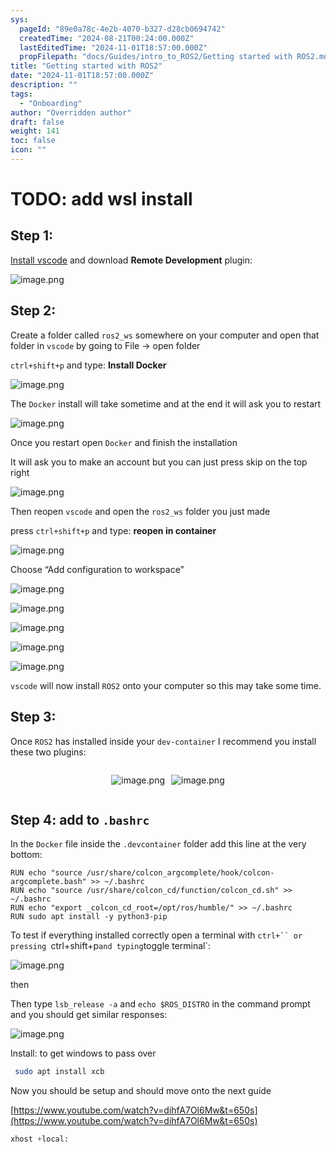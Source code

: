 ```yaml
---
sys:
  pageId: "89e0a78c-4e2b-4070-b327-d28cb0694742"
  createdTime: "2024-08-21T00:24:00.000Z"
  lastEditedTime: "2024-11-01T18:57:00.000Z"
  propFilepath: "docs/Guides/intro_to_ROS2/Getting started with ROS2.md"
title: "Getting started with ROS2"
date: "2024-11-01T18:57:00.000Z"
description: ""
tags:
  - "Onboarding"
author: "Overridden author"
draft: false
weight: 141
toc: false
icon: ""
---
```


# TODO: add wsl install

## Step 1:

[Install vscode](https://code.visualstudio.com/download) and download **Remote Development** plugin:

![image.png](https://prod-files-secure.s3.us-west-2.amazonaws.com/d518164a-d88e-44d1-a4ee-3adb3bd8bce0/efb52993-1881-4a40-b95e-6f020334f022/image.png?X-Amz-Algorithm=AWS4-HMAC-SHA256&X-Amz-Content-Sha256=UNSIGNED-PAYLOAD&X-Amz-Credential=ASIAZI2LB466SYE6WCJJ%2F20250417%2Fus-west-2%2Fs3%2Faws4_request&X-Amz-Date=20250417T230759Z&X-Amz-Expires=3600&X-Amz-Security-Token=IQoJb3JpZ2luX2VjEN%2F%2F%2F%2F%2F%2F%2F%2F%2F%2F%2FwEaCXVzLXdlc3QtMiJGMEQCIHxZ7bLJ%2FP7tKeKRtKTI9CsRu0Xd1YMRMRS78t%2F6lKexAiBGs4L7r7C%2F4osZF97emvNohwuMdB7DLrzvsRYtLtDueCr%2FAwhoEAAaDDYzNzQyMzE4MzgwNSIM19t5k1CJXf0oUI0yKtwDHa3ksKFb6NSdh3z1sUXpiHkj6fcZ6ha1BLd9Tm8U6oyjvpS%2FuRrRERI3vSgFoX25SLtQPHpWvXWMAiP9cvPfWQEHLEOnXRszO%2FWEpCvxXwQ84D283uEOZNyImKWA%2BhRa7C4wVld0iZK2vYE5NNts0syiZF2R3tZECRsakiOCjkCcMnhKyiEv5e2qbDbec%2FdG%2FDHz17lTu4g6gTBOWfV8GY7tNeP6sgdMRVlLMVIfZzzb6JzYc%2BD7VmQ1P6eJ53hn71iAnp6qHN4gq5lRiUF7eK5sj5tooa7LOvJYWWSXahRGANhiDphL5iuKSBlSajbXHCWk35Z3ZPIo7ZCEmpOqFl3Srb6Ndu6ROB2hG6Fdlfhr5D6KCWrUICSJmocxifSttM1uGdt968J%2FXIsmE%2Fty9C%2FZsTFFNu1CPEVVV%2FM7EoxS8Ej9lluabx3vGpwRwDvtNcnkFZxgGBGDLHs1aG9sVP0NkeNd%2FuZzxgmwZA%2BXCQuq07NeenSoc20na6KqzDMbuLtN%2FbCNQ2dhSDW5juIPGZwWOgr8N2arqg3YisOhenAPnd27s3Ggncjr%2BQTV5bi9lYI8f%2BGFJi4bXBKpuqd8n%2FbJjrNIpqx3HvKa7V0aDBCaP4v8yjWmFzkamKMwwYeGwAY6pgEqk52wX%2BqZOF18VgSjUjuP51YHKxeoa3DkusCv1Aqr3kVRoy0oKlMbY3Rncjdy%2FPB8zpJsXFhfe%2BH0ui4v7j8oAWsN0kpSrTRhlFTX3p4p%2F7Sy1dowuzovMIZ%2F9C9pPfH2IsY7u6F9JAtrMgKcTmM63LO37x13h9v1ExIJ26sQDLCGsYCDp68CPymgaowvcB9bPj%2Fut6TDFOgxEaRFoeQnw7KWG05C&X-Amz-Signature=fc7d2b7cba0942e8bed82678f6819910480b377203d918ab6d8d62c7f426ecb1&X-Amz-SignedHeaders=host&x-id=GetObject)

## Step 2:

Create a folder called `ros2_ws` somewhere on your computer and open that folder in `vscode` by going to File → open folder 

`ctrl+shift+p` and type: **Install Docker**

![image.png](https://prod-files-secure.s3.us-west-2.amazonaws.com/d518164a-d88e-44d1-a4ee-3adb3bd8bce0/2269dc0e-1cd5-47ff-bceb-c04ad9b2eab0/image.png?X-Amz-Algorithm=AWS4-HMAC-SHA256&X-Amz-Content-Sha256=UNSIGNED-PAYLOAD&X-Amz-Credential=ASIAZI2LB466SYE6WCJJ%2F20250417%2Fus-west-2%2Fs3%2Faws4_request&X-Amz-Date=20250417T230759Z&X-Amz-Expires=3600&X-Amz-Security-Token=IQoJb3JpZ2luX2VjEN%2F%2F%2F%2F%2F%2F%2F%2F%2F%2F%2FwEaCXVzLXdlc3QtMiJGMEQCIHxZ7bLJ%2FP7tKeKRtKTI9CsRu0Xd1YMRMRS78t%2F6lKexAiBGs4L7r7C%2F4osZF97emvNohwuMdB7DLrzvsRYtLtDueCr%2FAwhoEAAaDDYzNzQyMzE4MzgwNSIM19t5k1CJXf0oUI0yKtwDHa3ksKFb6NSdh3z1sUXpiHkj6fcZ6ha1BLd9Tm8U6oyjvpS%2FuRrRERI3vSgFoX25SLtQPHpWvXWMAiP9cvPfWQEHLEOnXRszO%2FWEpCvxXwQ84D283uEOZNyImKWA%2BhRa7C4wVld0iZK2vYE5NNts0syiZF2R3tZECRsakiOCjkCcMnhKyiEv5e2qbDbec%2FdG%2FDHz17lTu4g6gTBOWfV8GY7tNeP6sgdMRVlLMVIfZzzb6JzYc%2BD7VmQ1P6eJ53hn71iAnp6qHN4gq5lRiUF7eK5sj5tooa7LOvJYWWSXahRGANhiDphL5iuKSBlSajbXHCWk35Z3ZPIo7ZCEmpOqFl3Srb6Ndu6ROB2hG6Fdlfhr5D6KCWrUICSJmocxifSttM1uGdt968J%2FXIsmE%2Fty9C%2FZsTFFNu1CPEVVV%2FM7EoxS8Ej9lluabx3vGpwRwDvtNcnkFZxgGBGDLHs1aG9sVP0NkeNd%2FuZzxgmwZA%2BXCQuq07NeenSoc20na6KqzDMbuLtN%2FbCNQ2dhSDW5juIPGZwWOgr8N2arqg3YisOhenAPnd27s3Ggncjr%2BQTV5bi9lYI8f%2BGFJi4bXBKpuqd8n%2FbJjrNIpqx3HvKa7V0aDBCaP4v8yjWmFzkamKMwwYeGwAY6pgEqk52wX%2BqZOF18VgSjUjuP51YHKxeoa3DkusCv1Aqr3kVRoy0oKlMbY3Rncjdy%2FPB8zpJsXFhfe%2BH0ui4v7j8oAWsN0kpSrTRhlFTX3p4p%2F7Sy1dowuzovMIZ%2F9C9pPfH2IsY7u6F9JAtrMgKcTmM63LO37x13h9v1ExIJ26sQDLCGsYCDp68CPymgaowvcB9bPj%2Fut6TDFOgxEaRFoeQnw7KWG05C&X-Amz-Signature=d8c5c10dac9268ea2a607647b6ca02dec50cb433514bbf6ff28c6ed7189ae5c2&X-Amz-SignedHeaders=host&x-id=GetObject)

The `Docker` install will take sometime and at the end it will ask you to restart

![image.png](https://prod-files-secure.s3.us-west-2.amazonaws.com/d518164a-d88e-44d1-a4ee-3adb3bd8bce0/ed233f78-be33-4b1f-b89c-9c346c0e961e/image.png?X-Amz-Algorithm=AWS4-HMAC-SHA256&X-Amz-Content-Sha256=UNSIGNED-PAYLOAD&X-Amz-Credential=ASIAZI2LB466SYE6WCJJ%2F20250417%2Fus-west-2%2Fs3%2Faws4_request&X-Amz-Date=20250417T230759Z&X-Amz-Expires=3600&X-Amz-Security-Token=IQoJb3JpZ2luX2VjEN%2F%2F%2F%2F%2F%2F%2F%2F%2F%2F%2FwEaCXVzLXdlc3QtMiJGMEQCIHxZ7bLJ%2FP7tKeKRtKTI9CsRu0Xd1YMRMRS78t%2F6lKexAiBGs4L7r7C%2F4osZF97emvNohwuMdB7DLrzvsRYtLtDueCr%2FAwhoEAAaDDYzNzQyMzE4MzgwNSIM19t5k1CJXf0oUI0yKtwDHa3ksKFb6NSdh3z1sUXpiHkj6fcZ6ha1BLd9Tm8U6oyjvpS%2FuRrRERI3vSgFoX25SLtQPHpWvXWMAiP9cvPfWQEHLEOnXRszO%2FWEpCvxXwQ84D283uEOZNyImKWA%2BhRa7C4wVld0iZK2vYE5NNts0syiZF2R3tZECRsakiOCjkCcMnhKyiEv5e2qbDbec%2FdG%2FDHz17lTu4g6gTBOWfV8GY7tNeP6sgdMRVlLMVIfZzzb6JzYc%2BD7VmQ1P6eJ53hn71iAnp6qHN4gq5lRiUF7eK5sj5tooa7LOvJYWWSXahRGANhiDphL5iuKSBlSajbXHCWk35Z3ZPIo7ZCEmpOqFl3Srb6Ndu6ROB2hG6Fdlfhr5D6KCWrUICSJmocxifSttM1uGdt968J%2FXIsmE%2Fty9C%2FZsTFFNu1CPEVVV%2FM7EoxS8Ej9lluabx3vGpwRwDvtNcnkFZxgGBGDLHs1aG9sVP0NkeNd%2FuZzxgmwZA%2BXCQuq07NeenSoc20na6KqzDMbuLtN%2FbCNQ2dhSDW5juIPGZwWOgr8N2arqg3YisOhenAPnd27s3Ggncjr%2BQTV5bi9lYI8f%2BGFJi4bXBKpuqd8n%2FbJjrNIpqx3HvKa7V0aDBCaP4v8yjWmFzkamKMwwYeGwAY6pgEqk52wX%2BqZOF18VgSjUjuP51YHKxeoa3DkusCv1Aqr3kVRoy0oKlMbY3Rncjdy%2FPB8zpJsXFhfe%2BH0ui4v7j8oAWsN0kpSrTRhlFTX3p4p%2F7Sy1dowuzovMIZ%2F9C9pPfH2IsY7u6F9JAtrMgKcTmM63LO37x13h9v1ExIJ26sQDLCGsYCDp68CPymgaowvcB9bPj%2Fut6TDFOgxEaRFoeQnw7KWG05C&X-Amz-Signature=7be1ab29eecbb7f8637afd8474c07023ab93b1d1bf0ec272c2e09d912daa0b0e&X-Amz-SignedHeaders=host&x-id=GetObject)

Once you restart open `Docker` and finish the installation

It will ask you to make an account but you can just press skip on the top right

![image.png](https://prod-files-secure.s3.us-west-2.amazonaws.com/d518164a-d88e-44d1-a4ee-3adb3bd8bce0/21010ad9-1659-4fd9-9f59-9932a09b2a3d/image.png?X-Amz-Algorithm=AWS4-HMAC-SHA256&X-Amz-Content-Sha256=UNSIGNED-PAYLOAD&X-Amz-Credential=ASIAZI2LB466SYE6WCJJ%2F20250417%2Fus-west-2%2Fs3%2Faws4_request&X-Amz-Date=20250417T230759Z&X-Amz-Expires=3600&X-Amz-Security-Token=IQoJb3JpZ2luX2VjEN%2F%2F%2F%2F%2F%2F%2F%2F%2F%2F%2FwEaCXVzLXdlc3QtMiJGMEQCIHxZ7bLJ%2FP7tKeKRtKTI9CsRu0Xd1YMRMRS78t%2F6lKexAiBGs4L7r7C%2F4osZF97emvNohwuMdB7DLrzvsRYtLtDueCr%2FAwhoEAAaDDYzNzQyMzE4MzgwNSIM19t5k1CJXf0oUI0yKtwDHa3ksKFb6NSdh3z1sUXpiHkj6fcZ6ha1BLd9Tm8U6oyjvpS%2FuRrRERI3vSgFoX25SLtQPHpWvXWMAiP9cvPfWQEHLEOnXRszO%2FWEpCvxXwQ84D283uEOZNyImKWA%2BhRa7C4wVld0iZK2vYE5NNts0syiZF2R3tZECRsakiOCjkCcMnhKyiEv5e2qbDbec%2FdG%2FDHz17lTu4g6gTBOWfV8GY7tNeP6sgdMRVlLMVIfZzzb6JzYc%2BD7VmQ1P6eJ53hn71iAnp6qHN4gq5lRiUF7eK5sj5tooa7LOvJYWWSXahRGANhiDphL5iuKSBlSajbXHCWk35Z3ZPIo7ZCEmpOqFl3Srb6Ndu6ROB2hG6Fdlfhr5D6KCWrUICSJmocxifSttM1uGdt968J%2FXIsmE%2Fty9C%2FZsTFFNu1CPEVVV%2FM7EoxS8Ej9lluabx3vGpwRwDvtNcnkFZxgGBGDLHs1aG9sVP0NkeNd%2FuZzxgmwZA%2BXCQuq07NeenSoc20na6KqzDMbuLtN%2FbCNQ2dhSDW5juIPGZwWOgr8N2arqg3YisOhenAPnd27s3Ggncjr%2BQTV5bi9lYI8f%2BGFJi4bXBKpuqd8n%2FbJjrNIpqx3HvKa7V0aDBCaP4v8yjWmFzkamKMwwYeGwAY6pgEqk52wX%2BqZOF18VgSjUjuP51YHKxeoa3DkusCv1Aqr3kVRoy0oKlMbY3Rncjdy%2FPB8zpJsXFhfe%2BH0ui4v7j8oAWsN0kpSrTRhlFTX3p4p%2F7Sy1dowuzovMIZ%2F9C9pPfH2IsY7u6F9JAtrMgKcTmM63LO37x13h9v1ExIJ26sQDLCGsYCDp68CPymgaowvcB9bPj%2Fut6TDFOgxEaRFoeQnw7KWG05C&X-Amz-Signature=76c9e36616429d5248e55ec516f5b459b00fc1809413c3672fba778e13ebaa4f&X-Amz-SignedHeaders=host&x-id=GetObject)

Then reopen `vscode` and open the `ros2_ws` folder you just made

press `ctrl+shift+p` and type: **reopen in container**

![image.png](https://prod-files-secure.s3.us-west-2.amazonaws.com/d518164a-d88e-44d1-a4ee-3adb3bd8bce0/4e93b8c2-41ad-488c-8095-c74205196118/image.png?X-Amz-Algorithm=AWS4-HMAC-SHA256&X-Amz-Content-Sha256=UNSIGNED-PAYLOAD&X-Amz-Credential=ASIAZI2LB466SYE6WCJJ%2F20250417%2Fus-west-2%2Fs3%2Faws4_request&X-Amz-Date=20250417T230759Z&X-Amz-Expires=3600&X-Amz-Security-Token=IQoJb3JpZ2luX2VjEN%2F%2F%2F%2F%2F%2F%2F%2F%2F%2F%2FwEaCXVzLXdlc3QtMiJGMEQCIHxZ7bLJ%2FP7tKeKRtKTI9CsRu0Xd1YMRMRS78t%2F6lKexAiBGs4L7r7C%2F4osZF97emvNohwuMdB7DLrzvsRYtLtDueCr%2FAwhoEAAaDDYzNzQyMzE4MzgwNSIM19t5k1CJXf0oUI0yKtwDHa3ksKFb6NSdh3z1sUXpiHkj6fcZ6ha1BLd9Tm8U6oyjvpS%2FuRrRERI3vSgFoX25SLtQPHpWvXWMAiP9cvPfWQEHLEOnXRszO%2FWEpCvxXwQ84D283uEOZNyImKWA%2BhRa7C4wVld0iZK2vYE5NNts0syiZF2R3tZECRsakiOCjkCcMnhKyiEv5e2qbDbec%2FdG%2FDHz17lTu4g6gTBOWfV8GY7tNeP6sgdMRVlLMVIfZzzb6JzYc%2BD7VmQ1P6eJ53hn71iAnp6qHN4gq5lRiUF7eK5sj5tooa7LOvJYWWSXahRGANhiDphL5iuKSBlSajbXHCWk35Z3ZPIo7ZCEmpOqFl3Srb6Ndu6ROB2hG6Fdlfhr5D6KCWrUICSJmocxifSttM1uGdt968J%2FXIsmE%2Fty9C%2FZsTFFNu1CPEVVV%2FM7EoxS8Ej9lluabx3vGpwRwDvtNcnkFZxgGBGDLHs1aG9sVP0NkeNd%2FuZzxgmwZA%2BXCQuq07NeenSoc20na6KqzDMbuLtN%2FbCNQ2dhSDW5juIPGZwWOgr8N2arqg3YisOhenAPnd27s3Ggncjr%2BQTV5bi9lYI8f%2BGFJi4bXBKpuqd8n%2FbJjrNIpqx3HvKa7V0aDBCaP4v8yjWmFzkamKMwwYeGwAY6pgEqk52wX%2BqZOF18VgSjUjuP51YHKxeoa3DkusCv1Aqr3kVRoy0oKlMbY3Rncjdy%2FPB8zpJsXFhfe%2BH0ui4v7j8oAWsN0kpSrTRhlFTX3p4p%2F7Sy1dowuzovMIZ%2F9C9pPfH2IsY7u6F9JAtrMgKcTmM63LO37x13h9v1ExIJ26sQDLCGsYCDp68CPymgaowvcB9bPj%2Fut6TDFOgxEaRFoeQnw7KWG05C&X-Amz-Signature=6c3ea87a2d7cc6832380415bccd0915329323e8250119d1efd07fb3bc3f01daf&X-Amz-SignedHeaders=host&x-id=GetObject)

Choose “Add configuration to workspace”

![image.png](https://prod-files-secure.s3.us-west-2.amazonaws.com/d518164a-d88e-44d1-a4ee-3adb3bd8bce0/9560b282-5060-4989-ba37-97e7b2c22476/image.png?X-Amz-Algorithm=AWS4-HMAC-SHA256&X-Amz-Content-Sha256=UNSIGNED-PAYLOAD&X-Amz-Credential=ASIAZI2LB466SYE6WCJJ%2F20250417%2Fus-west-2%2Fs3%2Faws4_request&X-Amz-Date=20250417T230759Z&X-Amz-Expires=3600&X-Amz-Security-Token=IQoJb3JpZ2luX2VjEN%2F%2F%2F%2F%2F%2F%2F%2F%2F%2F%2FwEaCXVzLXdlc3QtMiJGMEQCIHxZ7bLJ%2FP7tKeKRtKTI9CsRu0Xd1YMRMRS78t%2F6lKexAiBGs4L7r7C%2F4osZF97emvNohwuMdB7DLrzvsRYtLtDueCr%2FAwhoEAAaDDYzNzQyMzE4MzgwNSIM19t5k1CJXf0oUI0yKtwDHa3ksKFb6NSdh3z1sUXpiHkj6fcZ6ha1BLd9Tm8U6oyjvpS%2FuRrRERI3vSgFoX25SLtQPHpWvXWMAiP9cvPfWQEHLEOnXRszO%2FWEpCvxXwQ84D283uEOZNyImKWA%2BhRa7C4wVld0iZK2vYE5NNts0syiZF2R3tZECRsakiOCjkCcMnhKyiEv5e2qbDbec%2FdG%2FDHz17lTu4g6gTBOWfV8GY7tNeP6sgdMRVlLMVIfZzzb6JzYc%2BD7VmQ1P6eJ53hn71iAnp6qHN4gq5lRiUF7eK5sj5tooa7LOvJYWWSXahRGANhiDphL5iuKSBlSajbXHCWk35Z3ZPIo7ZCEmpOqFl3Srb6Ndu6ROB2hG6Fdlfhr5D6KCWrUICSJmocxifSttM1uGdt968J%2FXIsmE%2Fty9C%2FZsTFFNu1CPEVVV%2FM7EoxS8Ej9lluabx3vGpwRwDvtNcnkFZxgGBGDLHs1aG9sVP0NkeNd%2FuZzxgmwZA%2BXCQuq07NeenSoc20na6KqzDMbuLtN%2FbCNQ2dhSDW5juIPGZwWOgr8N2arqg3YisOhenAPnd27s3Ggncjr%2BQTV5bi9lYI8f%2BGFJi4bXBKpuqd8n%2FbJjrNIpqx3HvKa7V0aDBCaP4v8yjWmFzkamKMwwYeGwAY6pgEqk52wX%2BqZOF18VgSjUjuP51YHKxeoa3DkusCv1Aqr3kVRoy0oKlMbY3Rncjdy%2FPB8zpJsXFhfe%2BH0ui4v7j8oAWsN0kpSrTRhlFTX3p4p%2F7Sy1dowuzovMIZ%2F9C9pPfH2IsY7u6F9JAtrMgKcTmM63LO37x13h9v1ExIJ26sQDLCGsYCDp68CPymgaowvcB9bPj%2Fut6TDFOgxEaRFoeQnw7KWG05C&X-Amz-Signature=48e1c3cdc191da30869e3ac28a25cd63fffaf61b40a6a83328656ae6dda6cc52&X-Amz-SignedHeaders=host&x-id=GetObject)

![image.png](https://prod-files-secure.s3.us-west-2.amazonaws.com/d518164a-d88e-44d1-a4ee-3adb3bd8bce0/2ee63f81-886b-48e8-a553-dc6e5eac99e4/image.png?X-Amz-Algorithm=AWS4-HMAC-SHA256&X-Amz-Content-Sha256=UNSIGNED-PAYLOAD&X-Amz-Credential=ASIAZI2LB466SYE6WCJJ%2F20250417%2Fus-west-2%2Fs3%2Faws4_request&X-Amz-Date=20250417T230759Z&X-Amz-Expires=3600&X-Amz-Security-Token=IQoJb3JpZ2luX2VjEN%2F%2F%2F%2F%2F%2F%2F%2F%2F%2F%2FwEaCXVzLXdlc3QtMiJGMEQCIHxZ7bLJ%2FP7tKeKRtKTI9CsRu0Xd1YMRMRS78t%2F6lKexAiBGs4L7r7C%2F4osZF97emvNohwuMdB7DLrzvsRYtLtDueCr%2FAwhoEAAaDDYzNzQyMzE4MzgwNSIM19t5k1CJXf0oUI0yKtwDHa3ksKFb6NSdh3z1sUXpiHkj6fcZ6ha1BLd9Tm8U6oyjvpS%2FuRrRERI3vSgFoX25SLtQPHpWvXWMAiP9cvPfWQEHLEOnXRszO%2FWEpCvxXwQ84D283uEOZNyImKWA%2BhRa7C4wVld0iZK2vYE5NNts0syiZF2R3tZECRsakiOCjkCcMnhKyiEv5e2qbDbec%2FdG%2FDHz17lTu4g6gTBOWfV8GY7tNeP6sgdMRVlLMVIfZzzb6JzYc%2BD7VmQ1P6eJ53hn71iAnp6qHN4gq5lRiUF7eK5sj5tooa7LOvJYWWSXahRGANhiDphL5iuKSBlSajbXHCWk35Z3ZPIo7ZCEmpOqFl3Srb6Ndu6ROB2hG6Fdlfhr5D6KCWrUICSJmocxifSttM1uGdt968J%2FXIsmE%2Fty9C%2FZsTFFNu1CPEVVV%2FM7EoxS8Ej9lluabx3vGpwRwDvtNcnkFZxgGBGDLHs1aG9sVP0NkeNd%2FuZzxgmwZA%2BXCQuq07NeenSoc20na6KqzDMbuLtN%2FbCNQ2dhSDW5juIPGZwWOgr8N2arqg3YisOhenAPnd27s3Ggncjr%2BQTV5bi9lYI8f%2BGFJi4bXBKpuqd8n%2FbJjrNIpqx3HvKa7V0aDBCaP4v8yjWmFzkamKMwwYeGwAY6pgEqk52wX%2BqZOF18VgSjUjuP51YHKxeoa3DkusCv1Aqr3kVRoy0oKlMbY3Rncjdy%2FPB8zpJsXFhfe%2BH0ui4v7j8oAWsN0kpSrTRhlFTX3p4p%2F7Sy1dowuzovMIZ%2F9C9pPfH2IsY7u6F9JAtrMgKcTmM63LO37x13h9v1ExIJ26sQDLCGsYCDp68CPymgaowvcB9bPj%2Fut6TDFOgxEaRFoeQnw7KWG05C&X-Amz-Signature=5863f47f5894fa0dfb84a12333e5c42d98d9070a83df9256952de34d70782893&X-Amz-SignedHeaders=host&x-id=GetObject)

![image.png](https://prod-files-secure.s3.us-west-2.amazonaws.com/d518164a-d88e-44d1-a4ee-3adb3bd8bce0/ae1580b2-b048-407e-aed9-b584224a7a04/image.png?X-Amz-Algorithm=AWS4-HMAC-SHA256&X-Amz-Content-Sha256=UNSIGNED-PAYLOAD&X-Amz-Credential=ASIAZI2LB466SYE6WCJJ%2F20250417%2Fus-west-2%2Fs3%2Faws4_request&X-Amz-Date=20250417T230759Z&X-Amz-Expires=3600&X-Amz-Security-Token=IQoJb3JpZ2luX2VjEN%2F%2F%2F%2F%2F%2F%2F%2F%2F%2F%2FwEaCXVzLXdlc3QtMiJGMEQCIHxZ7bLJ%2FP7tKeKRtKTI9CsRu0Xd1YMRMRS78t%2F6lKexAiBGs4L7r7C%2F4osZF97emvNohwuMdB7DLrzvsRYtLtDueCr%2FAwhoEAAaDDYzNzQyMzE4MzgwNSIM19t5k1CJXf0oUI0yKtwDHa3ksKFb6NSdh3z1sUXpiHkj6fcZ6ha1BLd9Tm8U6oyjvpS%2FuRrRERI3vSgFoX25SLtQPHpWvXWMAiP9cvPfWQEHLEOnXRszO%2FWEpCvxXwQ84D283uEOZNyImKWA%2BhRa7C4wVld0iZK2vYE5NNts0syiZF2R3tZECRsakiOCjkCcMnhKyiEv5e2qbDbec%2FdG%2FDHz17lTu4g6gTBOWfV8GY7tNeP6sgdMRVlLMVIfZzzb6JzYc%2BD7VmQ1P6eJ53hn71iAnp6qHN4gq5lRiUF7eK5sj5tooa7LOvJYWWSXahRGANhiDphL5iuKSBlSajbXHCWk35Z3ZPIo7ZCEmpOqFl3Srb6Ndu6ROB2hG6Fdlfhr5D6KCWrUICSJmocxifSttM1uGdt968J%2FXIsmE%2Fty9C%2FZsTFFNu1CPEVVV%2FM7EoxS8Ej9lluabx3vGpwRwDvtNcnkFZxgGBGDLHs1aG9sVP0NkeNd%2FuZzxgmwZA%2BXCQuq07NeenSoc20na6KqzDMbuLtN%2FbCNQ2dhSDW5juIPGZwWOgr8N2arqg3YisOhenAPnd27s3Ggncjr%2BQTV5bi9lYI8f%2BGFJi4bXBKpuqd8n%2FbJjrNIpqx3HvKa7V0aDBCaP4v8yjWmFzkamKMwwYeGwAY6pgEqk52wX%2BqZOF18VgSjUjuP51YHKxeoa3DkusCv1Aqr3kVRoy0oKlMbY3Rncjdy%2FPB8zpJsXFhfe%2BH0ui4v7j8oAWsN0kpSrTRhlFTX3p4p%2F7Sy1dowuzovMIZ%2F9C9pPfH2IsY7u6F9JAtrMgKcTmM63LO37x13h9v1ExIJ26sQDLCGsYCDp68CPymgaowvcB9bPj%2Fut6TDFOgxEaRFoeQnw7KWG05C&X-Amz-Signature=405b369017b0e5c6b4a0549b51d274b6f266070c5753fb8b1e4881bf946defb0&X-Amz-SignedHeaders=host&x-id=GetObject)

![image.png](https://prod-files-secure.s3.us-west-2.amazonaws.com/d518164a-d88e-44d1-a4ee-3adb3bd8bce0/53255b28-f75e-430f-b9e3-c0ac8577e42b/image.png?X-Amz-Algorithm=AWS4-HMAC-SHA256&X-Amz-Content-Sha256=UNSIGNED-PAYLOAD&X-Amz-Credential=ASIAZI2LB466SYE6WCJJ%2F20250417%2Fus-west-2%2Fs3%2Faws4_request&X-Amz-Date=20250417T230759Z&X-Amz-Expires=3600&X-Amz-Security-Token=IQoJb3JpZ2luX2VjEN%2F%2F%2F%2F%2F%2F%2F%2F%2F%2F%2FwEaCXVzLXdlc3QtMiJGMEQCIHxZ7bLJ%2FP7tKeKRtKTI9CsRu0Xd1YMRMRS78t%2F6lKexAiBGs4L7r7C%2F4osZF97emvNohwuMdB7DLrzvsRYtLtDueCr%2FAwhoEAAaDDYzNzQyMzE4MzgwNSIM19t5k1CJXf0oUI0yKtwDHa3ksKFb6NSdh3z1sUXpiHkj6fcZ6ha1BLd9Tm8U6oyjvpS%2FuRrRERI3vSgFoX25SLtQPHpWvXWMAiP9cvPfWQEHLEOnXRszO%2FWEpCvxXwQ84D283uEOZNyImKWA%2BhRa7C4wVld0iZK2vYE5NNts0syiZF2R3tZECRsakiOCjkCcMnhKyiEv5e2qbDbec%2FdG%2FDHz17lTu4g6gTBOWfV8GY7tNeP6sgdMRVlLMVIfZzzb6JzYc%2BD7VmQ1P6eJ53hn71iAnp6qHN4gq5lRiUF7eK5sj5tooa7LOvJYWWSXahRGANhiDphL5iuKSBlSajbXHCWk35Z3ZPIo7ZCEmpOqFl3Srb6Ndu6ROB2hG6Fdlfhr5D6KCWrUICSJmocxifSttM1uGdt968J%2FXIsmE%2Fty9C%2FZsTFFNu1CPEVVV%2FM7EoxS8Ej9lluabx3vGpwRwDvtNcnkFZxgGBGDLHs1aG9sVP0NkeNd%2FuZzxgmwZA%2BXCQuq07NeenSoc20na6KqzDMbuLtN%2FbCNQ2dhSDW5juIPGZwWOgr8N2arqg3YisOhenAPnd27s3Ggncjr%2BQTV5bi9lYI8f%2BGFJi4bXBKpuqd8n%2FbJjrNIpqx3HvKa7V0aDBCaP4v8yjWmFzkamKMwwYeGwAY6pgEqk52wX%2BqZOF18VgSjUjuP51YHKxeoa3DkusCv1Aqr3kVRoy0oKlMbY3Rncjdy%2FPB8zpJsXFhfe%2BH0ui4v7j8oAWsN0kpSrTRhlFTX3p4p%2F7Sy1dowuzovMIZ%2F9C9pPfH2IsY7u6F9JAtrMgKcTmM63LO37x13h9v1ExIJ26sQDLCGsYCDp68CPymgaowvcB9bPj%2Fut6TDFOgxEaRFoeQnw7KWG05C&X-Amz-Signature=da5aae3dca87c97a31cd7183883a9aa6c703fbb8cd9084ff4938189d99d271f5&X-Amz-SignedHeaders=host&x-id=GetObject)

![image.png](https://prod-files-secure.s3.us-west-2.amazonaws.com/d518164a-d88e-44d1-a4ee-3adb3bd8bce0/7c562767-5af9-4ffb-97d1-327bcdf4ee00/image.png?X-Amz-Algorithm=AWS4-HMAC-SHA256&X-Amz-Content-Sha256=UNSIGNED-PAYLOAD&X-Amz-Credential=ASIAZI2LB466SYE6WCJJ%2F20250417%2Fus-west-2%2Fs3%2Faws4_request&X-Amz-Date=20250417T230759Z&X-Amz-Expires=3600&X-Amz-Security-Token=IQoJb3JpZ2luX2VjEN%2F%2F%2F%2F%2F%2F%2F%2F%2F%2F%2FwEaCXVzLXdlc3QtMiJGMEQCIHxZ7bLJ%2FP7tKeKRtKTI9CsRu0Xd1YMRMRS78t%2F6lKexAiBGs4L7r7C%2F4osZF97emvNohwuMdB7DLrzvsRYtLtDueCr%2FAwhoEAAaDDYzNzQyMzE4MzgwNSIM19t5k1CJXf0oUI0yKtwDHa3ksKFb6NSdh3z1sUXpiHkj6fcZ6ha1BLd9Tm8U6oyjvpS%2FuRrRERI3vSgFoX25SLtQPHpWvXWMAiP9cvPfWQEHLEOnXRszO%2FWEpCvxXwQ84D283uEOZNyImKWA%2BhRa7C4wVld0iZK2vYE5NNts0syiZF2R3tZECRsakiOCjkCcMnhKyiEv5e2qbDbec%2FdG%2FDHz17lTu4g6gTBOWfV8GY7tNeP6sgdMRVlLMVIfZzzb6JzYc%2BD7VmQ1P6eJ53hn71iAnp6qHN4gq5lRiUF7eK5sj5tooa7LOvJYWWSXahRGANhiDphL5iuKSBlSajbXHCWk35Z3ZPIo7ZCEmpOqFl3Srb6Ndu6ROB2hG6Fdlfhr5D6KCWrUICSJmocxifSttM1uGdt968J%2FXIsmE%2Fty9C%2FZsTFFNu1CPEVVV%2FM7EoxS8Ej9lluabx3vGpwRwDvtNcnkFZxgGBGDLHs1aG9sVP0NkeNd%2FuZzxgmwZA%2BXCQuq07NeenSoc20na6KqzDMbuLtN%2FbCNQ2dhSDW5juIPGZwWOgr8N2arqg3YisOhenAPnd27s3Ggncjr%2BQTV5bi9lYI8f%2BGFJi4bXBKpuqd8n%2FbJjrNIpqx3HvKa7V0aDBCaP4v8yjWmFzkamKMwwYeGwAY6pgEqk52wX%2BqZOF18VgSjUjuP51YHKxeoa3DkusCv1Aqr3kVRoy0oKlMbY3Rncjdy%2FPB8zpJsXFhfe%2BH0ui4v7j8oAWsN0kpSrTRhlFTX3p4p%2F7Sy1dowuzovMIZ%2F9C9pPfH2IsY7u6F9JAtrMgKcTmM63LO37x13h9v1ExIJ26sQDLCGsYCDp68CPymgaowvcB9bPj%2Fut6TDFOgxEaRFoeQnw7KWG05C&X-Amz-Signature=575ff55f90ec08141587f6541d2cedb64e392151d9e3812fb235238cb6035c22&X-Amz-SignedHeaders=host&x-id=GetObject)

`vscode` will now install `ROS2` onto your computer so this may take some time.

## Step 3:

Once `ROS2` has installed inside your `dev-container` I recommend you install these two plugins:

<div style="display: flex;flex-direction: row; column-gap:10px; max-width: 630px;justify-content: center;">
<div>

![image.png](https://prod-files-secure.s3.us-west-2.amazonaws.com/d518164a-d88e-44d1-a4ee-3adb3bd8bce0/3fc3d550-5a54-4ba1-ba6b-faa01cdb7369/image.png?X-Amz-Algorithm=AWS4-HMAC-SHA256&X-Amz-Content-Sha256=UNSIGNED-PAYLOAD&X-Amz-Credential=ASIAZI2LB466YAH7CVKC%2F20250417%2Fus-west-2%2Fs3%2Faws4_request&X-Amz-Date=20250417T230801Z&X-Amz-Expires=3600&X-Amz-Security-Token=IQoJb3JpZ2luX2VjEN%2F%2F%2F%2F%2F%2F%2F%2F%2F%2F%2FwEaCXVzLXdlc3QtMiJHMEUCIGaz%2FLmQibvA5frVKCj9wohOtX0dLXlOGpySI6VKcmmXAiEA3GDBFpvzes7E1DQneT5iuE3SZK9iyYjgoVroVFUNRlcq%2FwMIaBAAGgw2Mzc0MjMxODM4MDUiDDqQSl%2FeOsPpRAKF0yrcAyWOiBnEPut4D4qpYZMEmjJ6bSI41%2BlQ3FflUkYCXiJE3SYWx8Xdv5zpcyoQLcSbOeqEhsQ2C1vC38Uj%2F902EcAHleJG%2BFmqg5%2FEpXg5DB1nSKfya1S90gPAEMCmSWwCssTHPMxmySF2mygL1IKFwxdQVsl8%2BZ3MeLTGABnVhgHrtdBEJdAShhLcmQnQhFbSD1H4%2FJj3NseZQEQQLeXg9RfIDzoR2v3sWYukqrNy5tavJzG2lO3VQyMxANP7ULwESb6sZT%2FjFu6fadMOClUM8ZBhIz9pe25vR65g%2B60KjuWJ%2F2kaKt5kpppxGoy4aNuNr7Mju%2Fp6JtWS5qmIsR%2F%2F0793NIt96ft30PCMz86hlTrjdm5RmMtRGhsqdu%2FPeYXomYdQywtZHSKi74musQdtd8RxeLHqkxn1woAWt1%2B%2BZ5TOCnLz5XxnoxlWBf3bDz6HPE2KmIE5J2HY9wEIKwA%2B2jhaRjNzU6zdHfgdhuBCd3zHRH5e1sEiU5cY2yCtqp94JSJGtD4IzihqnYyuwuSPWUrsTHoIhXkwUE3Q4EcvBPLUFmypS7CXWpuQ9bGtQbB9AjoaGjEfAGbc9xB6oHiwtpOUezEEuPbqbGKX0lAlGzEbMkwCsGIxjdu9xaEIMJaHhsAGOqUBZF1YAZ8F7AQunKQFtaSYtHMz4Zaibnyiu7AYD9KQI5VRVOfG6glTgjOxZc4%2Fbe1o9cLQPm4vEBay0TtM%2BaXlemffMqJrI8TlUs2LQbB80cMx35ZydV2sHQOnLoKSRQ2KDQjEkFajXnzkLMCH5m9GYyKoGgCaRz5CBxpG8L5XBOt%2FwWVpQnabPk2y2uuL4Go%2BDsyPEsUlPfwERwCeel7w%2BEw2wdPW&X-Amz-Signature=420c5b54817c466e9d2d3d9fcc5ae3d53f44a6bca8020d82b14c8a441d03107c&X-Amz-SignedHeaders=host&x-id=GetObject)

</div>
<div>

![image.png](https://prod-files-secure.s3.us-west-2.amazonaws.com/d518164a-d88e-44d1-a4ee-3adb3bd8bce0/d994cc66-13c2-4093-a5a3-f84cf4601a82/image.png?X-Amz-Algorithm=AWS4-HMAC-SHA256&X-Amz-Content-Sha256=UNSIGNED-PAYLOAD&X-Amz-Credential=ASIAZI2LB466UWFXTT77%2F20250417%2Fus-west-2%2Fs3%2Faws4_request&X-Amz-Date=20250417T230801Z&X-Amz-Expires=3600&X-Amz-Security-Token=IQoJb3JpZ2luX2VjEN%2F%2F%2F%2F%2F%2F%2F%2F%2F%2F%2FwEaCXVzLXdlc3QtMiJGMEQCIBoL%2BDv8na21H2bO5rjtRL%2FAgiH6fxeip7S%2BGmyD5uy%2BAiApGVm85hfaKIRQNswU0WanOGIuJ55vDKuC3WaJGl%2BsoCr%2FAwhoEAAaDDYzNzQyMzE4MzgwNSIMdTFxc1FpJisrp4PQKtwDeP3DWE9zZQb5aNDw3OSU6FwkX4kHamuY0qRUE3sFzAF6dQj51i5wzqENUU%2BtItMVK1ebr9OoZb25duHvte7goE%2FIez2lf3epqr1SCLrmvmCob5qKbcpBaAiN6jKReMMPctIVo%2B8PQPW0MGs3zyclZrCpJoec6R1blVF36RnCDNE%2BI4%2FAsnlu5lX0LQtudXveD2LV%2FG0kYMwmAdfNTWYilu5JqvL3ob62OxIg8VvYHvAPYvFYL3N%2BM7DF1TJF8KHc3ywgqsUXr%2F2YbIvx8gjomLlUAF3NEZvzsCh8YwdVp7m%2FBSjyd9xGpnigpQbBJyOHKWvqh7JNw0ygy%2Fa1XkIY8%2BAr%2FyTU1TpftQ%2F0mmZJu4e6kF7qrA2XK18dnGMw2cl9BmM01eRsTQL5icMW3pN9bAvf9puUhdrvcykKlvmwoQ%2B%2FdBs9fREBN27DAwbxfwB5x%2BzTS6HDL1vwyr%2B0xtlZuewryFnX2THrBAGylG76NyNiWxjB4immiYcyUvloNYM5HS1FOKVmx1tlMa5iDMrF7wxtO6WLkSWQagzCexXPOwOIc95RgEwJ7Q9aLsfHzXyoqKkW%2B%2BQJbrlNvSICmW4%2B75qVc5%2B%2F%2BS5WoO7C%2BnIOnJZVda3AUXzEvS%2FuTKswxYeGwAY6pgHeH0NV87zpb%2FTPPq0htNdPjT1T1T9hHFACGRH9QReDD6qT7Qyq%2BaBuUo8r0BhKx8Id4%2FDPIkdsZXr%2BqkoQpVvplrj62NB7%2F9qn6YYwo3I63b95s5lKkCVutraAYF%2B91o2PQaFJ%2F55zNRHYCMtXcIvjozx0Q4Bg%2BeFPirII2ynUIpBF0i5Ll5INBrGTTHZNG8sm%2FCaah6%2FpCDhYRsi1bo4QRcCxhyyX&X-Amz-Signature=eb9f00531839c7c9fc8c196044020d02f5b9b572c810b9b2a2694ff62ef31832&X-Amz-SignedHeaders=host&x-id=GetObject)

</div>
</div>

## Step 4: add to `.bashrc`

In the `Docker` file inside the `.devcontainer` folder add this line at the very bottom: 

```docker
RUN echo "source /usr/share/colcon_argcomplete/hook/colcon-argcomplete.bash" >> ~/.bashrc
RUN echo "source /usr/share/colcon_cd/function/colcon_cd.sh" >> ~/.bashrc
RUN echo "export _colcon_cd_root=/opt/ros/humble/" >> ~/.bashrc
RUN sudo apt install -y python3-pip 
```

To test if everything installed correctly open a terminal with `ctrl+`` or pressing `ctrl+shift+p` and typing `toggle terminal`:

![image.png](https://prod-files-secure.s3.us-west-2.amazonaws.com/d518164a-d88e-44d1-a4ee-3adb3bd8bce0/6a4943d8-b04e-4c02-9a58-775f3384d1a5/image.png?X-Amz-Algorithm=AWS4-HMAC-SHA256&X-Amz-Content-Sha256=UNSIGNED-PAYLOAD&X-Amz-Credential=ASIAZI2LB466SYE6WCJJ%2F20250417%2Fus-west-2%2Fs3%2Faws4_request&X-Amz-Date=20250417T230759Z&X-Amz-Expires=3600&X-Amz-Security-Token=IQoJb3JpZ2luX2VjEN%2F%2F%2F%2F%2F%2F%2F%2F%2F%2F%2FwEaCXVzLXdlc3QtMiJGMEQCIHxZ7bLJ%2FP7tKeKRtKTI9CsRu0Xd1YMRMRS78t%2F6lKexAiBGs4L7r7C%2F4osZF97emvNohwuMdB7DLrzvsRYtLtDueCr%2FAwhoEAAaDDYzNzQyMzE4MzgwNSIM19t5k1CJXf0oUI0yKtwDHa3ksKFb6NSdh3z1sUXpiHkj6fcZ6ha1BLd9Tm8U6oyjvpS%2FuRrRERI3vSgFoX25SLtQPHpWvXWMAiP9cvPfWQEHLEOnXRszO%2FWEpCvxXwQ84D283uEOZNyImKWA%2BhRa7C4wVld0iZK2vYE5NNts0syiZF2R3tZECRsakiOCjkCcMnhKyiEv5e2qbDbec%2FdG%2FDHz17lTu4g6gTBOWfV8GY7tNeP6sgdMRVlLMVIfZzzb6JzYc%2BD7VmQ1P6eJ53hn71iAnp6qHN4gq5lRiUF7eK5sj5tooa7LOvJYWWSXahRGANhiDphL5iuKSBlSajbXHCWk35Z3ZPIo7ZCEmpOqFl3Srb6Ndu6ROB2hG6Fdlfhr5D6KCWrUICSJmocxifSttM1uGdt968J%2FXIsmE%2Fty9C%2FZsTFFNu1CPEVVV%2FM7EoxS8Ej9lluabx3vGpwRwDvtNcnkFZxgGBGDLHs1aG9sVP0NkeNd%2FuZzxgmwZA%2BXCQuq07NeenSoc20na6KqzDMbuLtN%2FbCNQ2dhSDW5juIPGZwWOgr8N2arqg3YisOhenAPnd27s3Ggncjr%2BQTV5bi9lYI8f%2BGFJi4bXBKpuqd8n%2FbJjrNIpqx3HvKa7V0aDBCaP4v8yjWmFzkamKMwwYeGwAY6pgEqk52wX%2BqZOF18VgSjUjuP51YHKxeoa3DkusCv1Aqr3kVRoy0oKlMbY3Rncjdy%2FPB8zpJsXFhfe%2BH0ui4v7j8oAWsN0kpSrTRhlFTX3p4p%2F7Sy1dowuzovMIZ%2F9C9pPfH2IsY7u6F9JAtrMgKcTmM63LO37x13h9v1ExIJ26sQDLCGsYCDp68CPymgaowvcB9bPj%2Fut6TDFOgxEaRFoeQnw7KWG05C&X-Amz-Signature=5f2edda85afa2e8a07eb8b0da7c97d77eb53bcb9c1e8e27192235e912e582521&X-Amz-SignedHeaders=host&x-id=GetObject)

then 

Then type `lsb_release -a` and `echo $ROS_DISTRO` in the command prompt and you should get similar responses:

![image.png](https://prod-files-secure.s3.us-west-2.amazonaws.com/d518164a-d88e-44d1-a4ee-3adb3bd8bce0/3e635dec-a805-4e85-8b9e-d000e5b71a4e/image.png?X-Amz-Algorithm=AWS4-HMAC-SHA256&X-Amz-Content-Sha256=UNSIGNED-PAYLOAD&X-Amz-Credential=ASIAZI2LB466SYE6WCJJ%2F20250417%2Fus-west-2%2Fs3%2Faws4_request&X-Amz-Date=20250417T230759Z&X-Amz-Expires=3600&X-Amz-Security-Token=IQoJb3JpZ2luX2VjEN%2F%2F%2F%2F%2F%2F%2F%2F%2F%2F%2FwEaCXVzLXdlc3QtMiJGMEQCIHxZ7bLJ%2FP7tKeKRtKTI9CsRu0Xd1YMRMRS78t%2F6lKexAiBGs4L7r7C%2F4osZF97emvNohwuMdB7DLrzvsRYtLtDueCr%2FAwhoEAAaDDYzNzQyMzE4MzgwNSIM19t5k1CJXf0oUI0yKtwDHa3ksKFb6NSdh3z1sUXpiHkj6fcZ6ha1BLd9Tm8U6oyjvpS%2FuRrRERI3vSgFoX25SLtQPHpWvXWMAiP9cvPfWQEHLEOnXRszO%2FWEpCvxXwQ84D283uEOZNyImKWA%2BhRa7C4wVld0iZK2vYE5NNts0syiZF2R3tZECRsakiOCjkCcMnhKyiEv5e2qbDbec%2FdG%2FDHz17lTu4g6gTBOWfV8GY7tNeP6sgdMRVlLMVIfZzzb6JzYc%2BD7VmQ1P6eJ53hn71iAnp6qHN4gq5lRiUF7eK5sj5tooa7LOvJYWWSXahRGANhiDphL5iuKSBlSajbXHCWk35Z3ZPIo7ZCEmpOqFl3Srb6Ndu6ROB2hG6Fdlfhr5D6KCWrUICSJmocxifSttM1uGdt968J%2FXIsmE%2Fty9C%2FZsTFFNu1CPEVVV%2FM7EoxS8Ej9lluabx3vGpwRwDvtNcnkFZxgGBGDLHs1aG9sVP0NkeNd%2FuZzxgmwZA%2BXCQuq07NeenSoc20na6KqzDMbuLtN%2FbCNQ2dhSDW5juIPGZwWOgr8N2arqg3YisOhenAPnd27s3Ggncjr%2BQTV5bi9lYI8f%2BGFJi4bXBKpuqd8n%2FbJjrNIpqx3HvKa7V0aDBCaP4v8yjWmFzkamKMwwYeGwAY6pgEqk52wX%2BqZOF18VgSjUjuP51YHKxeoa3DkusCv1Aqr3kVRoy0oKlMbY3Rncjdy%2FPB8zpJsXFhfe%2BH0ui4v7j8oAWsN0kpSrTRhlFTX3p4p%2F7Sy1dowuzovMIZ%2F9C9pPfH2IsY7u6F9JAtrMgKcTmM63LO37x13h9v1ExIJ26sQDLCGsYCDp68CPymgaowvcB9bPj%2Fut6TDFOgxEaRFoeQnw7KWG05C&X-Amz-Signature=548bf015ef3749575088b54af47b70d8dd5d0dbb57df4694dddc8588dd44a749&X-Amz-SignedHeaders=host&x-id=GetObject)

Install:  to get windows to pass over

```bash
 sudo apt install xcb
```

Now you should be setup and should move onto the next guide 

[https://www.youtube.com/watch?v=dihfA7Ol6Mw&t=650s](https://www.youtube.com/watch?v=dihfA7Ol6Mw&t=650s)

```python
xhost +local:
```
